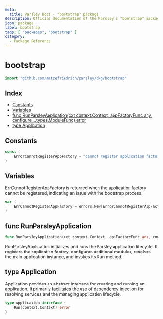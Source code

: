```yaml
---
meta:
  title: Parsley Docs - "bootstrap" package
description: Official documentation of the Parsley´s "bootstrap" package
icon: package
label: bootstrap
tags: [ "packages", "bootstrap" ]
category:
  - Package Reference
---
```

# bootstrap

```go
import "github.com/matzefriedrich/parsley/pkg/bootstrap"
```

## Index

- [Constants](<#constants>)
- [Variables](<#variables>)
- [func RunParsleyApplication\(cxt context.Context, appFactoryFunc any, configure ...types.ModuleFunc\) error](<#RunParsleyApplication>)
- [type Application](<#Application>)


## Constants

<a name="ErrorCannotRegisterAppFactory"></a>

```go
const (
    ErrorCannotRegisterAppFactory = "cannot register application factory"
)
```

## Variables

<a name="ErrCannotRegisterAppFactory"></a>ErrCannotRegisterAppFactory is returned when the application factory cannot be registered, indicating an issue with the bootstrap process.

```go
var (
    ErrCannotRegisterAppFactory = errors.New(ErrorCannotRegisterAppFactory)
)
```

<a name="RunParsleyApplication"></a>
## func RunParsleyApplication

```go
func RunParsleyApplication(cxt context.Context, appFactoryFunc any, configure ...types.ModuleFunc) error
```

RunParsleyApplication initializes and runs the Parsley application lifecycle. It registers the application factory, configures additional modules, resolves the main application instance, and invokes its Run method.

<a name="Application"></a>
## type Application

Application provides an abstract interface for creating and running an application. It primarily facilitates the use of dependency injection for resolving services and the managing application lifecycle.

```go
type Application interface {
    Run(context.Context) error
}
```

